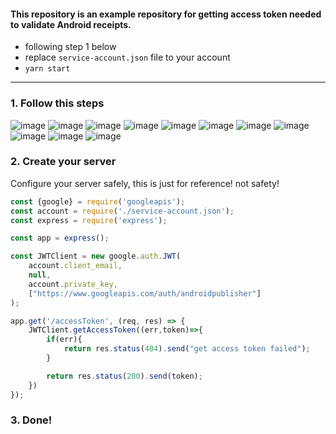 #### This repository is an example repository for getting access token needed to validate Android receipts.

- following step 1 below
- replace `service-account.json` file to your account
- `yarn start`

- - - -

### 1. Follow this steps
![image](screenshots/1.png)
![image](screenshots/2.png)
![image](screenshots/3.png)
![image](screenshots/4.png)
![image](screenshots/5.png)
![image](screenshots/6.png)
![image](screenshots/7.png)
![image](screenshots/8.png)
![image](screenshots/9.png)
![image](screenshots/10.png)
![image](screenshots/11.png)

### 2. Create your server
Configure your server safely, this is just for reference! not safety!

```js
const {google} = require('googleapis');
const account = require('./service-account.json');
const express = require('express');

const app = express();

const JWTClient = new google.auth.JWT(
    account.client_email,
    null,
    account.private_key,
    ["https://www.googleapis.com/auth/androidpublisher"]
);

app.get('/accessToken', (req, res) => {
    JWTClient.getAccessToken((err,token)=>{
        if(err){
            return res.status(404).send("get access token failed");
        }

        return res.status(200).send(token);
    })
});

```

### 3. Done!
